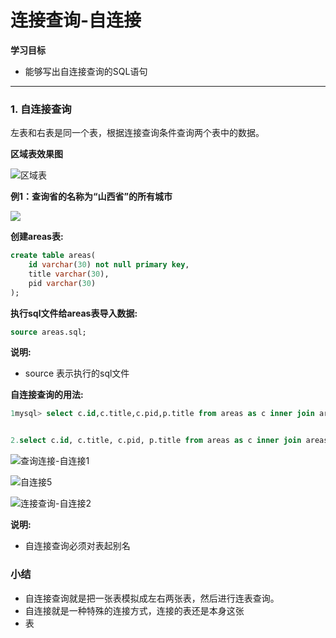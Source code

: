 # 连接查询-自连接

**学习目标**

- 能够写出自连接查询的SQL语句

------

### 1. 自连接查询

左表和右表是同一个表，根据连接查询条件查询两个表中的数据。

**区域表效果图**

![区域表](file:///C:/Users/Administrator/Desktop/Python_Web%E5%9F%BA%E7%A1%805.2_html%E7%89%88/mysqlquery/imgs/区域表.png)

**例1：查询省的名称为“山西省”的所有城市**

![](C:\Users\Administrator\Desktop\就业班课堂笔记\mySQL\区域表连表查询分析.png)

**创建areas表:**

```sql
create table areas(
    id varchar(30) not null primary key, 
    title varchar(30), 
    pid varchar(30)
);
```

**执行sql文件给areas表导入数据:**

```sql
source areas.sql;
```

**说明:**

- source 表示执行的sql文件

**自连接查询的用法:**

```sql
1mysql> select c.id,c.title,c.pid,p.title from areas as c inner join areas as p on c.pid = p.id;


2.select c.id, c.title, c.pid, p.title from areas as c inner join areas as p on c.pid = p.id where p.title = '山西省';
```

![查询连接-自连接1](C:\Users\Administrator\Desktop\就业班课堂笔记\mySQL\查询连接-自连接1.png)

![自连接5](C:\Users\Administrator\Desktop\就业班课堂笔记\mySQL\自连接5.png)

![连接查询-自连接2](C:\Users\Administrator\Desktop\就业班课堂笔记\mySQL\连接查询-自连接2.png)



**说明:**

- 自连接查询必须对表起别名

### 小结

- 自连接查询就是把一张表模拟成左右两张表，然后进行连表查询。
- 自连接就是一种特殊的连接方式，连接的表还是本身这张
- 表
